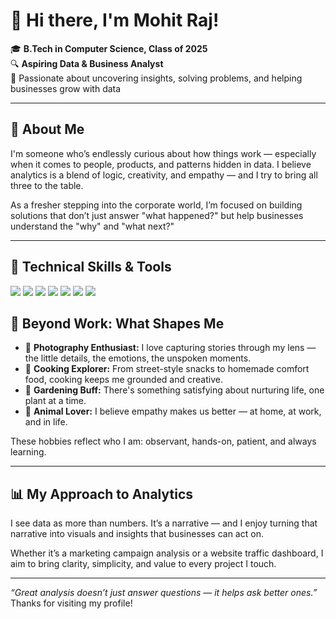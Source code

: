 # 👋 Hi there, I'm Mohit Raj!

🎓 **B.Tech in Computer Science, Class of 2025**  
🔍 **Aspiring Data & Business Analyst**  
🌟 Passionate about uncovering insights, solving problems, and helping businesses grow with data

---

## 🌟 About Me

I'm someone who’s endlessly curious about how things work — especially when it comes to people, products, and patterns hidden in data. I believe analytics is a blend of logic, creativity, and empathy — and I try to bring all three to the table.

As a fresher stepping into the corporate world, I’m focused on building solutions that don’t just answer "what happened?" but help businesses understand the "why" and "what next?"

---

## 🚀 Technical Skills & Tools

<p align="left">
  <img src="https://img.shields.io/badge/Excel-217346?style=for-the-badge&logo=microsoft-excel&logoColor=white" />
  <img src="https://img.shields.io/badge/SQL-4479A1?style=for-the-badge&logo=postgresql&logoColor=white" />
  <img src="https://img.shields.io/badge/Python-3776AB?style=for-the-badge&logo=python&logoColor=white" />
  <img src="https://img.shields.io/badge/Power%20BI-F2C811?style=for-the-badge&logo=power-bi&logoColor=black" />
  <img src="https://img.shields.io/badge/Power%20Query-742774?style=for-the-badge&logo=microsoft&logoColor=white" />
  <img src="https://img.shields.io/badge/DAX-0084d6?style=for-the-badge&logo=data&logoColor=white" />
  <img src="https://img.shields.io/badge/Google%20Sheets-34A853?style=for-the-badge&logo=google-sheets&logoColor=white" />
</p>



## 🧠 Beyond Work: What Shapes Me

- 📸 **Photography Enthusiast:** I love capturing stories through my lens — the little details, the emotions, the unspoken moments.
- 🍳 **Cooking Explorer:** From street-style snacks to homemade comfort food, cooking keeps me grounded and creative.
- 🌱 **Gardening Buff:** There's something satisfying about nurturing life, one plant at a time.
- 🐾 **Animal Lover:** I believe empathy makes us better — at home, at work, and in life.

These hobbies reflect who I am: observant, hands-on, patient, and always learning.

---

## 📊 My Approach to Analytics

I see data as more than numbers. It’s a narrative — and I enjoy turning that narrative into visuals and insights that businesses can act on.

Whether it’s a marketing campaign analysis or a website traffic dashboard, I aim to bring clarity, simplicity, and value to every project I touch.

---

_“Great analysis doesn’t just answer questions — it helps ask better ones.”_  
Thanks for visiting my profile!

